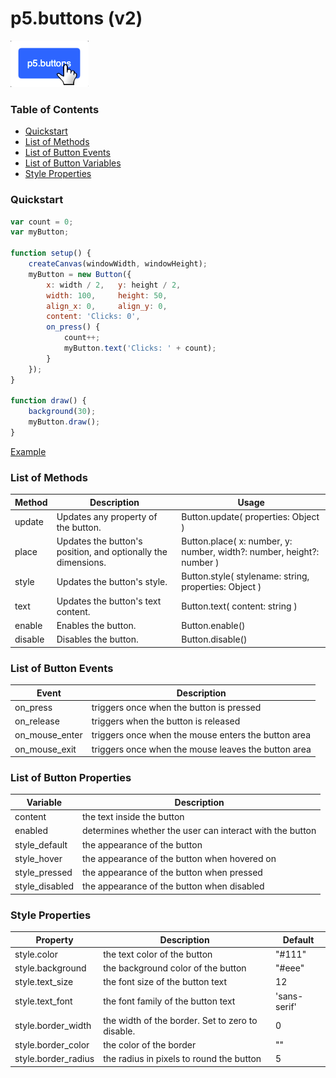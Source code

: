 # p5.buttons (v2)
![p5.buttons icon](https://github.com/koerismo/p5.buttons/blob/master/p5buttons.png?raw=true)

### Table of Contents
* [Quickstart](#Quickstart)
* [List of Methods](#List-of-Methods)
* [List of Button Events](#List-of-Button-Events)
* [List of Button Variables](#List-of-Button-Variables)
* [Style Properties](#Style-Properties)
### Quickstart
```js
var count = 0;
var myButton;

function setup() {
	createCanvas(windowWidth, windowHeight);
	myButton = new Button({
		x: width / 2,	y: height / 2,
		width: 100,		height: 50,
		align_x: 0,		align_y: 0,
		content: 'Clicks: 0',
		on_press() {
			count++;
			myButton.text('Clicks: ' + count);
		}
	});
}

function draw() {
	background(30);
	myButton.draw();
}
```
[Example](https://editor.p5js.org/Koerismo/sketches/E30URuLD5)
### List of Methods
| Method | Description | Usage |
| - | - | - |
| update | Updates any property of the button. | Button.update( properties: Object ) |
| place | Updates the button's position, and optionally the dimensions. | Button.place( x: number, y: number, width?: number, height?: number ) |
| style | Updates the button's style. | Button.style( stylename: string, properties: Object ) |
| text | Updates the button's text content. | Button.text( content: string ) |
| enable | Enables the button. | Button.enable() |
| disable | Disables the button. | Button.disable() |

### List of Button Events
| Event | Description |
| - | - |
| on_press | triggers once when the button is pressed |
| on_release | triggers when the button is released |
| on_mouse_enter | triggers once when the mouse enters the button area |
| on_mouse_exit | triggers once when the mouse leaves the button area |

### List of Button Properties
| Variable | Description |
| - | - |
| content | the text inside the button |
| enabled | determines whether the user can interact with the button |
| style_default | the appearance of the button |
| style_hover | the appearance of the button when hovered on |
| style_pressed | the appearance of the button when pressed |
| style_disabled | the appearance of the button when disabled |

### Style Properties
| Property | Description | Default |
| - | - | - |
| style.color | the text color of the button | "#111" |
| style.background | the background color of the button | "#eee" |
| style.text_size | the font size of the button text | 12 |
| style.text_font | the font family of the button text | 'sans-serif' |
| style.border_width | the width of the border. Set to zero to disable. | 0 |
| style.border_color | the color of the border | "" |
| style.border_radius | the radius in pixels to round the button | 5 |
